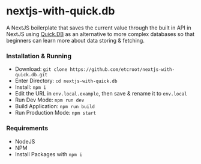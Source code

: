 # nextjs-with-quick.db
A NextJS boilerplate that saves the current value through the built in API in NextJS using [Quick.DB](https://www.npmjs.com/package/quick.db) as an alternative to more complex databases so that beginners can learn more about data storing & fetching.

### Installation & Running
* Download: `git clone https://github.com/etcroot/nextjs-with-quick.db.git`
* Enter Directory: `cd nextjs-with-quick.db`
* Install: `npm i`
* Edit the URL in `env.local.example`, then save & rename it to `env.local`
* Run Dev Mode: `npm run dev`
* Build Application: `npm run build`
* Run Production Mode: `npm start`

### Requirements
* NodeJS
* NPM
* Install Packages with `npm i`
